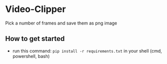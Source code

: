 # Video-Clipper
Pick a number of frames and save them as png image

## How to get started
* run this command: `pip install -r requirements.txt` in your shell (cmd, powershell, bash)
